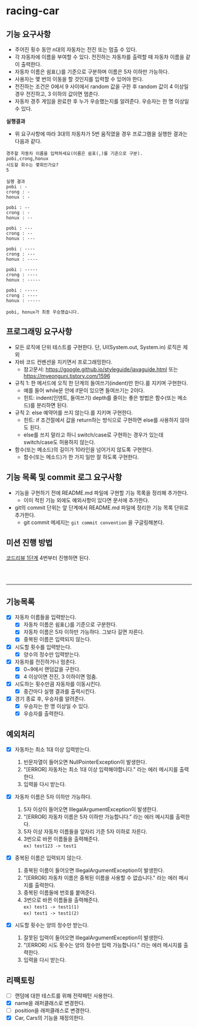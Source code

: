 # racing-car

## 기능 요구사항
- 주어진 횟수 동안 n대의 자동차는 전진 또는 멈출 수 있다.
- 각 자동차에 이름을 부여할 수 있다. 전진하는 자동차를 출력할 때 자동차 이름을 같이 출력한다.
- 자동차 이름은 쉼표(,)를 기준으로 구분하며 이름은 5자 이하만 가능하다.
- 사용자는 몇 번의 이동을 할 것인지를 입력할 수 있어야 한다.
- 전진하는 조건은 0에서 9 사이에서 random 값을 구한 후 random 값이 4 이상일 경우 전진하고, 3 이하의 값이면 멈춘다.
- 자동차 경주 게임을 완료한 후 누가 우승했는지를 알려준다. 우승자는 한 명 이상일 수 있다.

**실행결과**
- 위 요구사항에 따라 3대의 자동차가 5번 움직였을 경우 프로그램을 실행한 결과는 다음과 같다.

```shell
경주할 자동차 이름을 입력하세요(이름은 쉼표(,)를 기준으로 구분).
pobi,crong,honux
시도할 회수는 몇회인가요?
5

실행 결과
pobi : -
crong : -
honux : -

pobi : --
crong : -
honux : --

pobi : ---
crong : --
honux : ---

pobi : ----
crong : ---
honux : ----

pobi : -----
crong : ----
honux : -----

pobi : -----
crong : ----
honux : -----

pobi, honux가 최종 우승했습니다.
```

## 프로그래밍 요구사항
- 모든 로직에 단위 테스트를 구현한다. 단, UI(System.out, System.in) 로직은 제외
- 자바 코드 컨벤션을 지키면서 프로그래밍한다.
  - 참고문서: https://google.github.io/styleguide/javaguide.html 또는 https://myeonguni.tistory.com/1596
- 규칙 1: 한 메서드에 오직 한 단계의 들여쓰기(indent)만 한다.를 지키며 구현한다.
  - 예를 들어 while문 안에 if문이 있으면 들여쓰기는 2이다.
  - 힌트: indent(인덴트, 들여쓰기) depth를 줄이는 좋은 방법은 함수(또는 메소드)를 분리하면 된다.
- 규칙 2: else 예약어를 쓰지 않는다.를 지키며 구현한다.
  - 힌트: if 조건절에서 값을 return하는 방식으로 구현하면 else를 사용하지 않아도 된다.
  - else를 쓰지 말라고 하니 switch/case로 구현하는 경우가 있는데 switch/case도 허용하지 않는다.
- 함수(또는 메소드)의 길이가 10라인을 넘어가지 않도록 구현한다.
  - 함수(또는 메소드)가 한 가지 일만 잘 하도록 구현한다.

## 기능 목록 및 commit 로그 요구사항
- 기능을 구현하기 전에 README.md 파일에 구현할 기능 목록을 정리해 추가한다.
  - 이미 적힌 기능 외에도 예외사항이 있다면 문서에 추가한다.
- git의 commit 단위는 앞 단계에서 README.md 파일에 정리한 기능 목록 단위로 추가한다.
  - git commit 메세지는 `git commit convention` 을 구글링해본다.

## 미션 진행 방법
[코드리뷰 1단계](https://github.com/woowacourse/woowacourse-docs/blob/master/maincourse/review-step1.md) 4번부터 진행하면 된다. 

<br /><br />

***
## 기능목록

- [x] 자동차 이름들을 입력받는다.
  - [x] 자동차 이름은 쉼표(,)를 기준으로 구분한다.
  - [x] 자동차 이름은 5자 이하만 가능하다. 그보다 길면 자른다.
  - [x] 중복된 이름은 입력되지 않는다.

- [x] 시도할 횟수를 입력받는다.
  - [x] 양수의 정수만 입력받는다.

- [x] 자동차를 전진하거나 멈춘다.
  - [x] 0~9에서 랜덤값을 구한다.
  - [x] 4 이상이면 전진, 3 이하이면 멈춤.

- [x] 시도하는 횟수만큼 자동차를 이동시킨다.
  - [x] 중간마다 실행 결과를 출력시킨다.

- [x] 경기 종료 후, 우승자를 알려준다.
  - [x] 우승자는 한 명 이상일 수 있다.
  - [x] 우승자를 출력한다.

## 예외처리
- [x] 자동차는 최소 1대 이상 입력받는다.
  1. 빈문자열이 들어오면 NullPointerException이 발생한다.
  2. "[ERROR] 자동차는 최소 1대 이상 입력해야합니다." 라는 에러 메시지를 출력한다.
  3. 입력을 다시 받는다.


- [x] 자동차 이름은 5자 이하만 가능하다.
  1. 5자 이상이 들어오면 IllegalArgumentException이 발생한다.
  2. "[ERROR] 자동차 이름은 5자 이하만 가능합니다." 라는 에러 메시지를 출력한다.
  3. 5자 이상 자동차 이름들을 앞자리 기준 5자 이하로 자른다.
  4. 3번으로 바뀐 이름들을 출력해준다.   
     `ex) test123 -> test1`


- [x] 중복된 이름은 입력되지 않는다.
  1. 중복된 이름이 들어오면 IllegalArgumentException이 발생한다.
  2. "[ERROR] 자동차 이름은 중복된 이름을 사용할 수 없습니다." 라는 에러 메시지를 출력한다.
  3. 중복된 이름들에 번호를 붙여준다.
  4. 3번으로 바뀐 이름들을 출력해준다.   
     `ex) test1 -> test1(1)`   
     `ex) test1 -> test1(2)`


- [x] 시도할 횟수는 양의 정수만 받는다.
  1. 잘못된 입력이 들어오면 IllegalArgumentException이 발생한다.
  2. "[ERROR] 시도 횟수는 양의 정수만 입력 가능합니다." 라는 에러 메시지를 출력한다.
  3. 입력을 다시 받는다.


## 리팩토링
 - [ ] 랜덤에 대한 테스트를 위해 전략패턴 사용한다.
 - [x] name을 래퍼클래스로 변경한다.
 - [ ] position을 래퍼클래스로 변경한다.
 - [x] Car, Cars의 기능을 재정의한다.